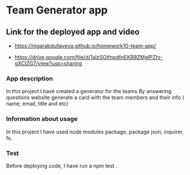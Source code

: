 # Team Generator app

## Link for the deployed app and video

* https://nigarabdullayeva.github.io/homework10-team-app/

* https://drive.google.com/file/d/1alzSOifnpdfnEKB8ZMgIPZhr-gXClZG7/view?usp=sharing 

### App description 
In this project I have created a generator for the teams
By answering questions website generate a card with the team members and their info ( name, email, title and etc) 


### Information about usage 
In this project I have used node modules package, package json,  inquirer, fs. 

### Test 
Before deploying code, I have run a npm test . 
